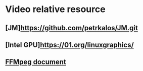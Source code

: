 Video relative resource
=======================

## [JM]<https://github.com/petrkalos/JM.git>
## [Intel GPU]<https://01.org/linuxgraphics/>
## [FFMpeg document](http://ffmpeg.org/doxygen/1.0/index.html)
